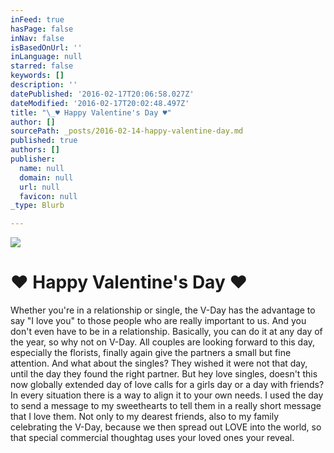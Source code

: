 ```yaml
---
inFeed: true
hasPage: false
inNav: false
isBasedOnUrl: ''
inLanguage: null
starred: false
keywords: []
description: ''
datePublished: '2016-02-17T20:06:58.027Z'
dateModified: '2016-02-17T20:02:48.497Z'
title: "\_♥ Happy Valentine's Day ♥"
author: []
sourcePath: _posts/2016-02-14-happy-valentine-day.md
published: true
authors: []
publisher:
  name: null
  domain: null
  url: null
  favicon: null
_type: Blurb

---
```

![](https://the-grid-user-content.s3-us-west-2.amazonaws.com/5869c464-96a0-49bd-b16e-6dac7330616a.gif)

# ♥ Happy Valentine's Day ♥

Whether you're in a relationship or
single, the V-Day has the advantage to say "I love you" to those people who are really important to us. And you don't even have to be in a
relationship. Basically, you can do it at any day of the year, so
why not on V-Day. All couples are looking forward to this day, especially the
florists, finally again give the partners a small but fine attention. And what
about the singles? They wished it were not that day, until the day they found the right partner. But hey love singles, doesn't this now globally extended day of love calls for a girls day or a
day with friends? In every situation
there is a way to align it to your own needs. I used the day to
send a message to my sweethearts to tell them in a really short message that I love them. Not only to my dearest friends, also to
my family celebrating the V-Day, because we then spread out LOVE into
the world, so that special commercial thoughtag uses your loved ones your
reveal.